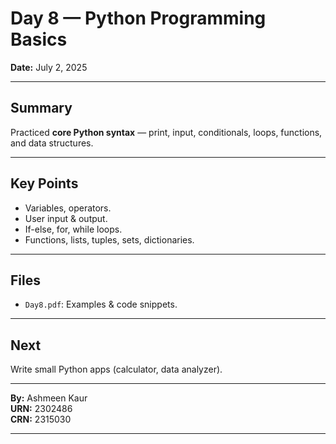 # Day 8 — Python Programming Basics

**Date:** July 2, 2025

---

## Summary

Practiced **core Python syntax** — print, input, conditionals, loops, functions, and data structures.

---

## Key Points

- Variables, operators.
- User input & output.
- If-else, for, while loops.
- Functions, lists, tuples, sets, dictionaries.

---

## Files

- `Day8.pdf`: Examples & code snippets.

---

## Next

Write small Python apps (calculator, data analyzer).

---

**By:** Ashmeen Kaur  
**URN:** 2302486  
**CRN:** 2315030

---
